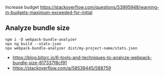 Increase budget https://stackoverflow.com/questions/53995948/warning-in-budgets-maximum-exceeded-for-initial

## Analyze bundle size

```shell
npm i -D webpack-bundle-analyzer
npx ng build --stats-json
npx webpack-bundle-analyzer dist/my-project-name/stats.json
```

- https://blog.bitsrc.io/6-tools-and-techniques-to-analyze-webpack-bundle-size-817337f8cf91
- https://stackoverflow.com/a/58538445/588759
